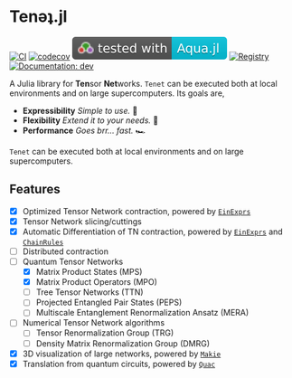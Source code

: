 # Tenǝʇ.jl

[![CI](https://github.com/bsc-quantic/Tenet.jl/actions/workflows/CI.yml/badge.svg)](https://github.com/bsc-quantic/Tenet.jl/actions/workflows/CI.yml)
[![codecov](https://codecov.io/github/bsc-quantic/Tenet.jl/branch/master/graph/badge.svg?token=011276A85K)](https://codecov.io/github/bsc-quantic/Tenet.jl)
[![Aqua QA](https://raw.githubusercontent.com/JuliaTesting/Aqua.jl/master/badge.svg)](https://github.com/JuliaTesting/Aqua.jl)
[![Registry](https://badgen.net/badge/registry/bsc-quantic/purple)](https://github.com/bsc-quantic/Registry)
[![Documentation: dev](https://img.shields.io/badge/docs-dev-blue.svg)](https://bsc-quantic.github.io/Tenet.jl/)

A Julia library for **Ten**sor **Net**works. `Tenet` can be executed both at local environments and on large supercomputers. Its goals are,

- **Expressibility** _Simple to use._ 👶
- **Flexibility** _Extend it to your needs._ 🔧
- **Performance** _Goes brr... fast._ 🏎️

`Tenet` can be executed both at local environments and on large supercomputers.

## Features

- [x] Optimized Tensor Network contraction, powered by [`EinExprs`](https://github.com/bsc-quantic/EinExprs.jl)
- [x] Tensor Network slicing/cuttings
- [x] Automatic Differentiation of TN contraction, powered by [`EinExprs`](https://github.com/bsc-quantic/EinExprs.jl) and [`ChainRules`](https://github.com/JuliaDiff/ChainRulesCore.jl)
- [ ] Distributed contraction
- [ ] Quantum Tensor Networks
  - [x] Matrix Product States (MPS)
  - [x] Matrix Product Operators (MPO)
  - [ ] Tree Tensor Networks (TTN)
  - [ ] Projected Entangled Pair States (PEPS)
  - [ ] Multiscale Entanglement Renormalization Ansatz (MERA)
- [ ] Numerical Tensor Network algorithms
  - [ ] Tensor Renormalization Group (TRG)
  - [ ] Density Matrix Renormalization Group (DMRG)
- [x] 3D visualization of large networks, powered by [`Makie`](https://github.com/MakieOrg/Makie.jl)
- [x] Translation from quantum circuits, powered by [`Quac`](https://github.com/bsc-quantic/Quac.jl)
